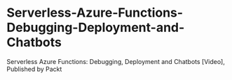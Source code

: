 # Serverless-Azure-Functions-Debugging-Deployment-and-Chatbots
Serverless Azure Functions: Debugging, Deployment and Chatbots [Video], Published by Packt
